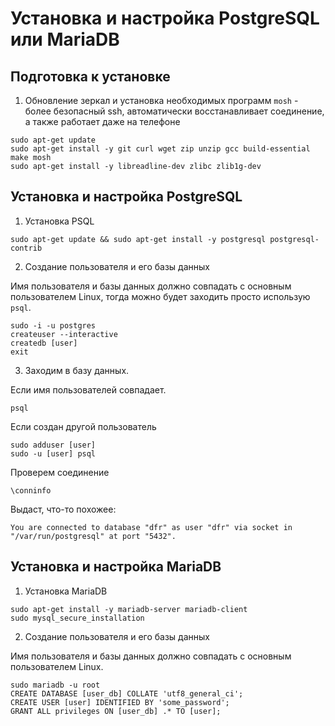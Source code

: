 # Установка и настройка PostgreSQL или MariaDB

## Подготовка к установке

1. Обновление зеркал и установка необходимых программ
`mosh` - более безопасный ssh, автоматически восстанавливает соединение, а также работает даже на телефоне
```
sudo apt-get update
sudo apt-get install -y git curl wget zip unzip gcc build-essential make mosh
sudo apt-get install -y libreadline-dev zlibc zlib1g-dev
```

## Установка и настройка PostgreSQL
1. Установка PSQL
```
sudo apt-get update && sudo apt-get install -y postgresql postgresql-contrib
```

2. Создание пользователя и его базы данных

Имя пользователя и базы данных должно совпадать с основным пользователем Linux, тогда можно будет заходить просто использую `psql`.
```
sudo -i -u postgres
createuser --interactive
createdb [user]
exit
```

3. Заходим в базу данных.

Если имя пользователей совпадает.
```
psql
```

Если создан другой пользователь
```
sudo adduser [user]
sudo -u [user] psql
```

Проверем соединение
```
\conninfo
```

Выдаст, что-то похожее:
```
You are connected to database "dfr" as user "dfr" via socket in "/var/run/postgresql" at port "5432".

```

## Установка и настройка MariaDB
1. Установка MariaDB
```
sudo apt-get install -y mariadb-server mariadb-client
sudo mysql_secure_installation
```

2. Создание пользователя и его базы данных

Имя пользователя и базы данных должно совпадать с основным пользователем Linux.
```
sudo mariadb -u root
CREATE DATABASE [user_db] COLLATE 'utf8_general_ci';
CREATE USER [user] IDENTIFIED BY 'some_password';
GRANT ALL privileges ON [user_db] .* TO [user];
```